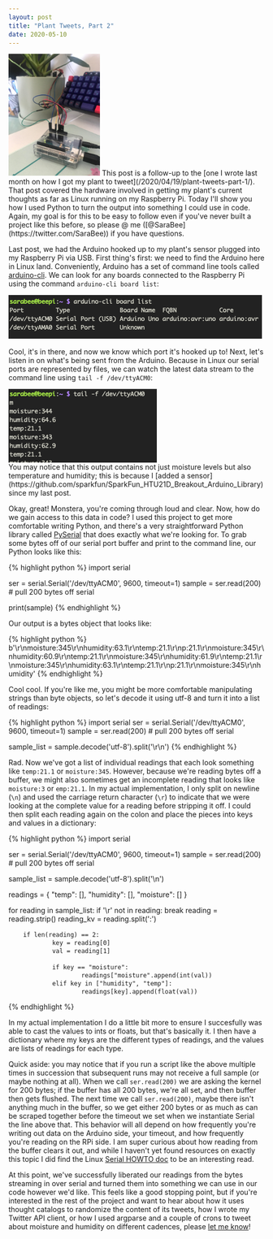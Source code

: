 ```yaml
---
layout: post
title: "Plant Tweets, Part 2"
date: 2020-05-10
---
```

<img src="/images/arduino.jpg" width="180" class="right">
This post is a follow-up to the [one I wrote last month on how I got my plant
to tweet](/2020/04/19/plant-tweets-part-1/). That post covered the hardware
involved in getting my plant's current thoughts as far as Linux running on my
Raspberry Pi. Today I'll show you how I used Python to turn the output into
something I could use in code. Again, my goal is for this to be easy to follow even if you've never
built a project like this before, so please @ me
([@SaraBee](https://twitter.com/SaraBee)) if you have questions.

Last post, we had the Arduino hooked up to my plant's sensor plugged into my Raspberry Pi via USB. First thing's first: we
need to find the Arduino here in Linux land. Conveniently, Arduino has a set of command line tools called
[arduino-cli](https://arduino.github.io/arduino-cli/getting-started/). We can
look for any boards connected to the Raspberry Pi using the command
`arduino-cli board list`:

<img src="/images/board-list.png"/>

Cool, it's in there, and now we know which port it's hooked up to! Next, let's listen in on what's being sent from the Arduino. Because in Linux our serial ports are represented by files, we can watch the
latest data stream to the command line using `tail -f /dev/ttyACM0`:

<img src="/images/tail-serial-output.png" align="left"/>
<br clear="left">
You may notice that this output contains not just moisture levels but also
temperature and humidity; this is because I [added a sensor](https://github.com/sparkfun/SparkFun_HTU21D_Breakout_Arduino_Library) since my last post.

Okay, great! Monstera, you're coming through loud and clear. Now, how do we
gain access to this data in code? I used this project to get more comfortable
writing Python, and there's a very straightforward Python library called
[PySerial](https://pythonhosted.org/pyserial/) that does exactly what we're
looking for. To grab some bytes off of our serial port buffer and print to the
command line, our Python looks like this:

{% highlight python %}
import serial

ser = serial.Serial('/dev/ttyACM0', 9600, timeout=1)
sample = ser.read(200) # pull 200 bytes off serial

print(sample)
{% endhighlight %}


Our output is a bytes object that looks like:

{% highlight python %}
b'\r\nmoisture:345\r\nhumidity:63.1\r\ntemp:21.1\r\np:21.1\r\nmoisture:345\r\nhumidity:60.9\r\ntemp:21.1\r\nmoisture:345\r\nhumidity:61.9\r\ntemp:21.1\r\nmoisture:345\r\nhumidity:63.1\r\ntemp:21.1\r\np:21.1\r\nmoisture:345\r\nhumidity'
{% endhighlight %}


Cool cool. If you're like me, you might be more comfortable manipulating strings
than byte objects, so let's decode it using utf-8 and turn it into a list of
readings:

{% highlight python %}
import serial
ser = serial.Serial('/dev/ttyACM0', 9600, timeout=1)
sample = ser.read(200) # pull 200 bytes off serial

sample_list = sample.decode('utf-8').split('\r\n')
{% endhighlight %}


Rad. Now we've got a list of individual readings that each look something like
`temp:21.1` or `moisture:345`. However, because we're reading bytes off
a buffer, we might also sometimes get an incomplete reading that looks like `moisture:3`
or `emp:21.1`. In my actual implementation, I only split on newline (`\n`) and used the carriage return character (`\r`) to indicate that we were looking at the complete value for a reading before stripping it off. I could then split each reading again on the colon and place the pieces into keys and values in a dictionary:

{% highlight python %}
import serial

ser = serial.Serial('/dev/ttyACM0', 9600, timeout=1)
sample = ser.read(200) # pull 200 bytes off serial

sample_list = sample.decode('utf-8').split('\n')

readings = {
        "temp": [],
        "humidity": [],
        "moisture": []
}

for reading in sample_list:
        if '\r' not in reading:
                break
        reading = reading.strip()
        reading_kv = reading.split(':')

        if len(reading) == 2:
                key = reading[0]
                val = reading[1]

                if key == "moisture":
                        readings["moisture".append(int(val))
                elif key in ["humidity", "temp"]:
                        readings[key].append(float(val))
{% endhighlight %}


In my actual implementation I do a little bit more to ensure I succesfully was
able to cast the values to ints or floats, but that's basically it. I then
have a dictionary where my keys are the different types of readings, and the
values are lists of readings for each type.

Quick aside: you may notice that if you run a script like the above multiple
times in succession that subsequent runs may not receive a full sample (or
maybe nothing at all). When we call `ser.read(200)` we are asking the kernel
for 200 bytes; if the buffer has all 200 bytes, we're all set, and then buffer
then gets flushed. The next time we call `ser.read(200)`, maybe there isn't
anything much in the buffer, so we get either 200 bytes or as much as can be
scraped together before the timeout we set when we instantiate Serial the line
above that. This behavior will all depend on how frequently you're writing out data on
the Arduino side, your timeout, and how frequently you're reading on the RPi
side. I am super curious about how reading from the buffer clears it
out, and while I haven't yet found resources on exactly this topic I did find the Linux [Serial HOWTO doc](https://www.tldp.org/HOWTO/Serial-HOWTO.html) to be an interesting read.

At this point, we've successfully liberated our readings from the bytes
streaming in over serial and turned them into something we can use in our
code however we'd like. This feels like a good stopping point, but if you're interested in the
rest of the project and want to hear about how it uses thought catalogs to
randomize the content of its tweets, how I wrote my Twitter API client, or how
I used argparse and a couple of crons to tweet about moisture and humidity on
different cadences, please [let me know](https://twitter.com/SaraBee)!
